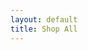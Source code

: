 ```yaml
---
layout: default
title: Shop All
---
```


<html lang="en">
<head>
    <meta charset="UTF-8">
    <meta name="viewport" content="width=device-width, initial-scale=1.0">
    <title>Shop All</title>

</head>
<body>
   
</body>
</html>